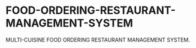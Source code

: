 # FOOD-ORDERING-RESTAURANT-MANAGEMENT-SYSTEM
MULTI-CUISINE FOOD ORDERING RESTAURANT MANAGEMENT SYSTEM.
